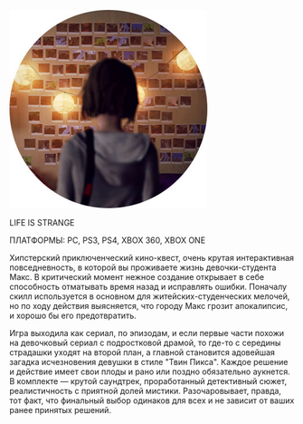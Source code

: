 ![](../Игры/images/addc712f6e5988421085957293e5bee5.png)

LIFE IS STRANGE

ПЛАТФОРМЫ: PC, PS3, PS4, XBOX 360, XBOX ONE

Хипстерский приключенческий кино-квест, очень крутая интерактивная повседневность, в которой вы проживаете жизнь девочки-студента Макс. В критический момент нежное создание открывает в себе способность отматывать время назад и исправлять ошибки. Поначалу скилл используется в основном для житейских-студенческих мелочей, но по ходу действия выясняется, что городу Макс грозит апокалипсис, и хорошо бы его предотвратить.

Игра выходила как сериал, по эпизодам, и если первые части похожи на девочковый сериал с подростковой драмой, то где-то с середины страдашки уходят на второй план, а главной становится адовейшая загадка исчезновения девушки в стиле "Твин Пикса". Каждое решение и действие имеет свои плоды и рано или поздно обязательно аукнется. В комплекте — крутой саундтрек, проработанный детективный сюжет, реалистичность с приятной долей мистики. Разочаровывает, правда, тот факт, что финальный выбор одинаков для всех и не зависит от ваших ранее принятых решений.
